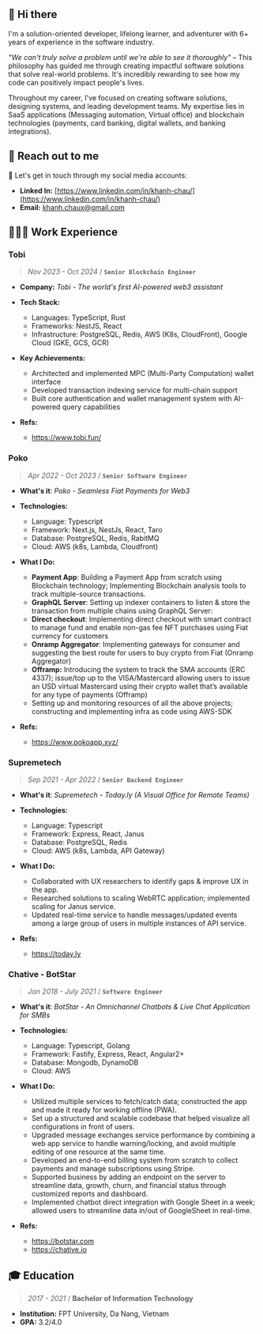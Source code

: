 ## **👋 Hi there**

I'm a solution-oriented developer, lifelong learner, and adventurer with 6+ years of experience in the software industry.

*"We can't truly solve a problem until we're able to see it thoroughly"* – This philosophy has guided me through creating impactful software solutions that solve real-world problems. It's incredibly rewarding to see how my code can positively impact people's lives.

Throughout my career, I've focused on creating software solutions, designing systems, and leading development teams. My expertise lies in SaaS applications (Messaging automation, Virtual office) and blockchain technologies (payments, card banking, digital wallets, and banking integrations).

## **🤘 Reach out to me**
🙌 Let's get in touch through my social media accounts:

- **Linked In:** [https://www.linkedin.com/in/khanh-chau/](https://www.linkedin.com/in/khanh-chau/)
- **Email:** [khanh.chaux@gmail.com](mailto:khanh.chaux@gmail.com)

## **👨🏻‍💻 Work Experience**
### **Tobi** 
> *Nov 2023 - Oct 2024* / **`Senior Blockchain Engineer`**
  - **Company:** *Tobi - The world's first AI-powered web3 assistant*

  - **Tech Stack:** 
    - Languages: TypeScript, Rust
    - Frameworks: NestJS, React
    - Infrastructure: PostgreSQL, Redis, AWS (K8s, CloudFront), Google Cloud (GKE, GCS, GCR)

  - **Key Achievements:**
    - Architected and implemented MPC (Multi-Party Computation) wallet interface
    - Developed transaction indexing service for multi-chain support
    - Built core authentication and wallet management system with AI-powered query capabilities

  - **Refs:**
    - https://www.tobi.fun/

### **Poko**
> *Apr 2022 - Oct 2023* / **`Senior Software Engineer`**
  - **What's it**: *Poko - Seamless Fiat Payments
for Web3*

  - **Technologies:** 
    - Language: Typescript
    - Framework: Next.js, NestJs, React, Taro
    - Database: PostgreSQL, Redis, RabitMQ
    - Cloud: AWS (k8s, Lambda, Cloudfront)

  - **What I Do:**
    - **Payment App**: Building a Payment App from scratch using Blockchain technology; Implementing Blockchain analysis tools to track multiple-source transactions.
    - **GraphQL Server**: Setting up indexer containers to listen & store the transaction from multiple chains using GraphQL Server:
    - **Direct checkout**: Implementing direct checkout with smart contract to manage fund and enable non-gas fee NFT purchases using Fiat currency for customers
    - **Onramp Aggregator**: Implementing gateways for consumer and suggesting the best route for users to buy crypto from Fiat (Onramp Aggregator)
    - **Offramp:** Introducing the system to track the SMA accounts (ERC 4337); issue/top up to the VISA/Mastercard allowing users to issue an USD virtual Mastercard using their crypto wallet that’s available for any type of payments (Offramp) 
    - Setting up and monitoring resources of all the above projects; constructing and implementing infra as code using AWS-SDK

  - **Refs:**
    - https://www.pokoapp.xyz/

### **Supremetech**
> *Sep 2021 - Apr 2022* / **`Senior Backend Engineer`**
  - **What's it**: *Supremetech - Today.ly (A Visual Office for Remote Teams)*

  - **Technologies:** 
    - Language: Typescript
    - Framework: Express, React, Janus
    - Database: PostgreSQL, Redis
    - Cloud: AWS (k8s, Lambda, API Gateway)

  - **What I Do:**
    - Collaborated with UX researchers to identify gaps & improve UX in the app.
    - Researched solutions to scaling WebRTC application; implemented scaling for Janus service.
    - Updated real-time service to handle messages/updated events among a large group of users in multiple instances of API service.

  - **Refs:**
    - https://today.ly

### **Chative - BotStar**
> *Jan 2018 - July 2021* / **`Software Engineer`**
  - **What's it**: *BotStar - An Omnichannel Chatbots & Live Chat Application for SMBs*

  - **Technologies:** 
    - Language: Typescript, Golang
    - Framework: Fastify, Express, React, Angular2+
    - Database: Mongodb, DynamoDB
    - Cloud: AWS

  - **What I Do:**
    - Utilized multiple services to fetch/catch data; constructed the app and made it ready for working offline (PWA).
    - Set up a structured and scalable codebase that helped visualize all configurations in front of users.
    - Upgraded message exchanges service performance by combining a web app service to handle warning/locking, and avoid multiple editing of one resource at the same time.
    - Developed an end-to-end billing system from scratch to collect payments and manage subscriptions using Stripe.
    - Supported business by adding an endpoint on the server to streamline data, growth, churn, and financial status through customized reports and dashboard.
    - Implemented chatbot direct integration with Google Sheet in a week; allowed users to streamline data in/out of GoogleSheet in real-time.

  - **Refs:**
    - https://botstar.com
    - https://chative.io

## **🎓 Education**
> *2017 - 2021* / **Bachelor of Information Technology**
- **Institution:** FPT University, Da Nang, Vietnam
- **GPA:** 3.2/4.0

